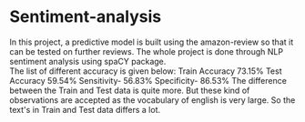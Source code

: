 # Sentiment-analysis
In this project, a predictive model is built using the amazon-review so that it can be tested on further reviews. The whole project is done through NLP sentiment analysis using spaCY package.<br>
The list of different accuracy is given below:
Train Accuracy 73.15%
Test Accuracy 59.54%
Sensitivity- 56.83%
Specificity- 86.53%
The difference between the Train and Test data is quite more. But these kind of observations are accepted as the vocabulary of english is very large. So the text's in Train and Test data differs a lot.
